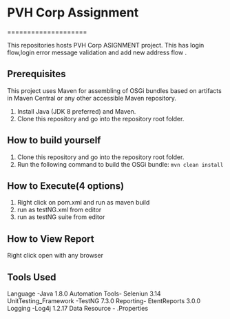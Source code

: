# PVH Corp Assignment



====================

This repositories hosts PVH Corp ASIGNMENT project. This has login flow,login error message validation and add new address flow .


Prerequisites
-------------

This project uses Maven for assembling of OSGi bundles based on artifacts in Maven Central or
any other accessible Maven repository.

1. Install Java (JDK 8 preferred) and Maven.
2. Clone this repository and go into the repository root folder.



How to build yourself
---------------------------------

1. Clone this repository and go into the repository root folder.
2. Run the following command to build the OSGi bundle: `mvn clean install`

How to Execute(4 options)
---------------------------------
1. Right click on pom.xml and run as maven build
2. run as testNG.xml from  editor
3. run as testNG suite from editor

How to View Report
------------------------
Right click open with any browser


Tools Used
-------------
Language -Java 1.8.0
Automation Tools- Seleniun 3.14
UnitTesting_Framework -TestNG 7.3.0
Reporting- EtentReports 3.0.0
Logging -Log4j 1.2.17
Data Resource - .Properties 


